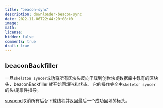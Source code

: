 ```yaml
---
title: "beacon-sync"
description: downloader-beacon-sync
date: 2022-11-06T22:44:20+08:00
image:
math:
license:
hidden: false
comments: true
draft: true
---
```


## beaconBackfiller

一旦`skeleton syncer`成功将所有区块头反向下载到创世块或数据库中现有的区块头，[beaconBackfiller](https://github.com/ethereum/go-ethereum/blob/c4a662176ec11b9d5718904ccefee753637ab377/eth/downloader/beaconsync.go#L34) 就开始回填链和状态。 它的操作完全由`skeleton syncer`的头/尾事件指导。

[suspend](https://github.com/ethereum/go-ethereum/blob/c4a662176ec11b9d5718904ccefee753637ab377/eth/downloader/beaconsync.go#L54)取消所有后台下载线程并返回最后一个成功回填的标头。

